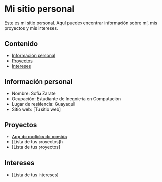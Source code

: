 # Mi sitio personal
Este es mi sitio personal. Aquí puedes encontrar información sobre mí, mis proyectos y mis intereses.
## Contenido
* [Información personal](#información-personal)
* [Proyectos](#proyectos)
* [Intereses](#intereses)
## Información personal
* Nombre: Sofia Zarate
* Ocupación: Estudiante de Inegniería en Computación
* Lugar de residencia: Guayaquil
* Sitio web: [Tu sitio web]
## Proyectos
* [App de pedidos de comida](https://github.com/ZarateSofia/App-de-pedidos-de-comida)
* [Lista de tus proyectos]h
* [Lista de tus proyectos]
## Intereses
* [Lista de tus intereses]

